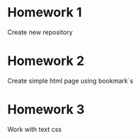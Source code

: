 # Homework 1
Create new repository
# Homework 2
Create simple html page using bookmark`s
# Homework 3
Work with text css


